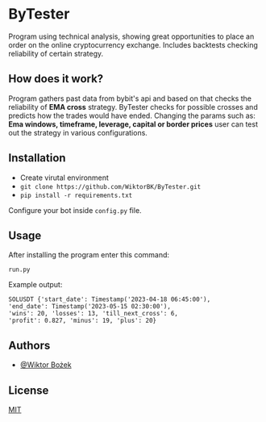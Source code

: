 
# ByTester

Program using technical analysis, showing great opportunities to place an order on the online cryptocurrency exchange. Includes backtests checking reliability of certain strategy.


## How does it work?

Program gathers past data from bybit's api and based on that checks the reliability of **EMA cross** strategy. ByTester checks for possible crosses and predicts how the trades would have ended. Changing the params such as: **Ema windows, timeframe, leverage, capital or border prices** user can test out the strategy in various configurations.
## Installation

- Create virutal environment
- `git clone https://github.com/WiktorBK/ByTester.git`
- `pip install -r requirements.txt`

Configure your bot inside `config.py` file.
## Usage

After installing the program enter this command:

`run.py`


Example output:
~~~
SOLUSDT {'start_date': Timestamp('2023-04-18 06:45:00'), 
'end_date': Timestamp('2023-05-15 02:30:00'), 
'wins': 20, 'losses': 13, 'till_next_cross': 6,
'profit': 0.827, 'minus': 19, 'plus': 20}
~~~


## Authors

- [@Wiktor Bożek](https://www.github.com/WiktorBK)


## License

[MIT](https://github.com/WiktorBK/ByTester/blob/master/LICENSE) 

